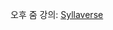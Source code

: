 오후 줌 강의: [Syllaverse](https://syllaverse.com/courses/1/s/13/curriculum/2022-07-13/contents/16/videos)